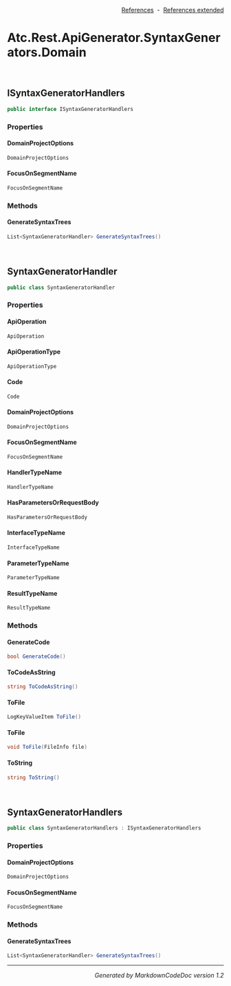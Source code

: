 <div style='text-align: right'>

[References](Index.md)&nbsp;&nbsp;-&nbsp;&nbsp;[References extended](IndexExtended.md)
</div>

# Atc.Rest.ApiGenerator.SyntaxGenerators.Domain

<br />


## ISyntaxGeneratorHandlers

```csharp
public interface ISyntaxGeneratorHandlers
```

### Properties


#### DomainProjectOptions

```csharp
DomainProjectOptions
```
#### FocusOnSegmentName

```csharp
FocusOnSegmentName
```
### Methods


#### GenerateSyntaxTrees

```csharp
List<SyntaxGeneratorHandler> GenerateSyntaxTrees()
```

<br />


## SyntaxGeneratorHandler

```csharp
public class SyntaxGeneratorHandler
```

### Properties


#### ApiOperation

```csharp
ApiOperation
```
#### ApiOperationType

```csharp
ApiOperationType
```
#### Code

```csharp
Code
```
#### DomainProjectOptions

```csharp
DomainProjectOptions
```
#### FocusOnSegmentName

```csharp
FocusOnSegmentName
```
#### HandlerTypeName

```csharp
HandlerTypeName
```
#### HasParametersOrRequestBody

```csharp
HasParametersOrRequestBody
```
#### InterfaceTypeName

```csharp
InterfaceTypeName
```
#### ParameterTypeName

```csharp
ParameterTypeName
```
#### ResultTypeName

```csharp
ResultTypeName
```
### Methods


#### GenerateCode

```csharp
bool GenerateCode()
```
#### ToCodeAsString

```csharp
string ToCodeAsString()
```
#### ToFile

```csharp
LogKeyValueItem ToFile()
```
#### ToFile

```csharp
void ToFile(FileInfo file)
```
#### ToString

```csharp
string ToString()
```

<br />


## SyntaxGeneratorHandlers

```csharp
public class SyntaxGeneratorHandlers : ISyntaxGeneratorHandlers
```

### Properties


#### DomainProjectOptions

```csharp
DomainProjectOptions
```
#### FocusOnSegmentName

```csharp
FocusOnSegmentName
```
### Methods


#### GenerateSyntaxTrees

```csharp
List<SyntaxGeneratorHandler> GenerateSyntaxTrees()
```
<hr /><div style='text-align: right'><i>Generated by MarkdownCodeDoc version 1.2</i></div>
